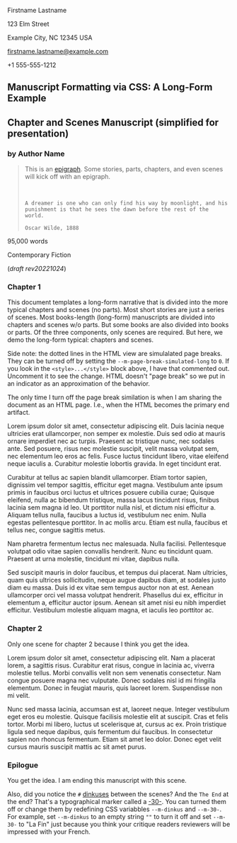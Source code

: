 <!--
This is a typical long-form manuscript: Chapters and scenes. BUT here we use the
article class 'simple' which signals the document to render without first-page
headers, page breaks, or metadata, and moves the title to the top of the first
page.

Copyright (c) Todd Warner
This work is licensed under Attribution 4.0 International. To view a copy of
this license, visit <http://creativecommons.org/licenses/by/4.0/>.
-->

<style>
    /*
    @import url("https://toddwarner.io/pub/css/manuscript-css/manuscript-3.0.css");
    @import url("/full/path/to/the/repository/for/manuscript-css/manuscript-3.0.css");
    */
    @import url("../../manuscript-3.0.css");

    /* Examples of overloading some CSS variables. Uncomment the font-weight
       variable to flip the title to bold. Uncomment the other to turn off the
       dotted like page-break simulator when presenting the document on the
       web. */
    :root {
        /*
        --m-font-weight-title: bold;
        --m-page-break-simulated-long: 0;
        */
        --m-marginalia: "Lastname / Long-form Prose (simple) / " counter(page);
    }
</style>

<div id="vpage">
<article id="manuscript" class="long narrative simple">

<div id="m-contact">

Firstname Lastname

123 Elm Street

Example City, NC 12345 USA

firstname.lastname@example.com

+1 555-555-1212

</div>

<div class="m-header">

# Manuscript Formatting via CSS: A Long-Form Example

## Chapter and Scenes Manuscript (simplified for presentation)

### by Author Name

> This is an [epigraph](https://en.wikipedia.org/wiki/Epigraph_(literature)).
> Some stories, parts, chapters, and even scenes will kick off with an epigraph.
>
> &nbsp;
> <div class="x-poem">
>
> ```
> A dreamer is one who can only find his way by moonlight, and his
> punishment is that he sees the dawn before the rest of the world.
>                                                              Oscar Wilde, 1888
> ```
>
> </div>

<div class="m-facts">

95,000 words

Contemporary Fiction

(_draft rev20221024_)

</div></div>

<section class="m-chapter">
<div class="m-header">

# Chapter 1

</div>
<section class="m-scene">

This document templates a long-form narrative that is divided into the more
typical chapters and scenes (no parts). Most short stories are just a series of
scenes. Most books-length (long-form) manuscripts are divided into chapters and
scenes w/o parts. But some books are also divided into books or parts. Of the
three components, only scenes are required. But here, we demo the long-form
typical: chapters and scenes.

Side note: the dotted lines in the HTML view are simulalated page breaks. They
can be turned off by setting the `--m-page-break-simulated-long` to `0`. If you
look in the `<style>...</style>` block above, I have that commented out.
Uncomment it to see the change. HTML doesn't "page break" so we put in an
indicator as an approximation of the behavior.

The only time I turn off the page break similation is when I am sharing the 
document as an HTML page. I.e., when the HTML becomes the primary end artifact.

</section> <!-- end scene -->
<section class="m-scene">

Lorem ipsum dolor sit amet, consectetur adipiscing elit. Duis lacinia neque
ultricies erat ullamcorper, non semper ex molestie. Duis sed odio at mauris
ornare imperdiet nec ac turpis. Praesent ac tristique nunc, nec sodales ante.
Sed posuere, risus nec molestie suscipit, velit massa volutpat sem, nec
elementum leo eros ac felis. Fusce luctus tincidunt libero, vitae eleifend
neque iaculis a. Curabitur molestie lobortis gravida. In eget tincidunt erat.

Curabitur at tellus ac sapien blandit ullamcorper. Etiam tortor sapien,
dignissim vel tempor sagittis, efficitur eget magna. Vestibulum ante ipsum
primis in faucibus orci luctus et ultrices posuere cubilia curae; Quisque
eleifend, nulla ac bibendum tristique, massa lacus tincidunt risus, finibus
lacinia sem magna id leo. Ut porttitor nulla nisl, et dictum nisi efficitur a.
Aliquam tellus nulla, faucibus a luctus id, vestibulum nec enim. Nulla egestas
pellentesque porttitor. In ac mollis arcu. Etiam est nulla, faucibus et tellus
nec, congue sagittis metus.

</section> <!-- end scene -->
<section class="m-scene">

Nam pharetra fermentum lectus nec malesuada. Nulla facilisi. Pellentesque
volutpat odio vitae sapien convallis hendrerit. Nunc eu tincidunt quam. Praesent
at urna molestie, tincidunt mi vitae, dapibus nulla.

Sed suscipit mauris in dolor faucibus, et tempus dui placerat. Nam ultricies,
quam quis ultrices sollicitudin, neque augue dapibus diam, at sodales justo
diam eu massa. Duis id ex vitae sem tempus auctor non at est. Aenean
ullamcorper orci vel massa volutpat hendrerit. Phasellus dui ex, efficitur in
elementum a, efficitur auctor ipsum. Aenean sit amet nisi eu nibh imperdiet
efficitur. Vestibulum molestie aliquam magna, et iaculis leo porttitor ac.

</section> <!-- end scene -->
</section> <!-- end chapter -->

<section class="m-chapter">
<div class="m-header">

# Chapter 2

</div>
<section class="m-scene">

Only one scene for chapter 2 because I think you get the idea.

Lorem ipsum dolor sit amet, consectetur adipiscing elit. Nam a placerat lorem,
a sagittis risus. Curabitur erat risus, congue in lacinia ac, viverra molestie
tellus. Morbi convallis velit non sem venenatis consectetur. Nam congue posuere
magna nec vulputate. Donec sodales nisl id mi fringilla elementum. Donec in
feugiat mauris, quis laoreet lorem. Suspendisse non mi velit.

Nunc sed massa lacinia, accumsan est at, laoreet neque. Integer vestibulum eget
eros eu molestie. Quisque facilisis molestie elit at suscipit. Cras et felis
tortor. Morbi mi libero, luctus ut scelerisque at, cursus ac ex. Proin
tristique ligula sed neque dapibus, quis fermentum dui faucibus. In consectetur
sapien non rhoncus fermentum. Etiam sit amet leo dolor. Donec eget velit cursus
mauris suscipit mattis ac sit amet purus.

</section> <!-- end scene -->
</section> <!-- end chapter -->

<section class="m-chapter">
<div class="m-header">

# Epilogue

</div>
<section class="m-scene">

You get the idea. I am ending this manuscript with this scene.

Also, did you notice the `#` [dinkuses](https://en.wikipedia.org/wiki/Dinkus)
between the scenes? And the `The End` at the end? That's a typographical marker
called a [-30-](https://en.wikipedia.org/wiki/-30-). You can turned them off or
change them by redefining CSS variabbles `--m-dinkus` and `--m-30-`. For
example, set `--m-dinkus` to an empty string `""` to turn it off and set
`--m-30-` to "La Fin" just because you think your critique readers reviewers
will be impressed with your French.

</section> <!-- scene -->
</section> <!-- chapter -->

</article> <!-- manuscript -->
</div> <!-- vpage -->

